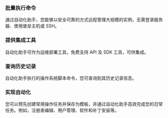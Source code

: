 ### 批量执行命令
通过自动化助手，您能够以安全可靠的方式远程管理大规模的实例，无需登录服务器、使用堡垒主机或 SSH。

### 提供集成工具
自动化助手可作为运维部署工具，免费支持 API 及 SDK 工具，可供集成。

### 查询历史记录
自动化助手执行的操作系统脚本命令，您可查询到其历史记录信息。

### 实现自动化
您可以预先创建常用操作任务并保存为模板，并通过自动化助手高效完成您的日常任务。例如，注册表编辑、用户管理、软件和补丁安装等。


